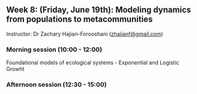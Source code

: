 ## Week 8: (Friday, June 19th): Modeling dynamics from populations to metacommunities

Instructor: Dr Zachary Hajian-Forooshani (zhajianf@gmail.com)

### Morning session (10:00 - 12:00)

Foundational models of ecological systems - Exponential and Logistic Growht  


### Afternoon session (12:30 - 15:00)
